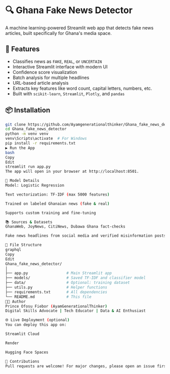 # 🔍 Ghana Fake News Detector

A machine learning-powered Streamlit web app that detects fake news articles, built specifically for Ghana's media space.



## 🚀 Features
- Classifies news as `FAKE`, `REAL`, or `UNCERTAIN`
- Interactive Streamlit interface with modern UI
- Confidence score visualization
- Batch analysis for multiple headlines
- URL-based article analysis
- Extracts key features like word count, capital letters, numbers, etc.
- Built with `scikit-learn`, `Streamlit`, `Plotly`, and `pandas`

## 📦 Installation

```bash
git clone https://github.com/Ayamgenerationalthinker/Ghana_fake_news_detector.git
cd Ghana_fake_news_detector
python -m venv venv
venv\Scripts\activate  # For Windows
pip install -r requirements.txt
▶️ Run the App
bash
Copy
Edit
streamlit run app.py
The app will open in your browser at http://localhost:8501.

🧠 Model Details
Model: Logistic Regression

Text vectorization: TF-IDF (max 5000 features)

Trained on labeled Ghanaian news (fake & real)

Supports custom training and fine-tuning

📚 Sources & Datasets
GhanaWeb, JoyNews, CitiNews, Dubawa Ghana fact-checks

Fake news headlines from social media and verified misinformation posts

🔧 File Structure
graphql
Copy
Edit
Ghana_fake_news_detector/
│
├── app.py                 # Main Streamlit app
├── models/                # Saved TF-IDF and classifier model
├── data/                  # Optional: training dataset
├── utils.py               # Helper functions
├── requirements.txt       # All dependencies
└── README.md              # This file
👨‍💻 Author
Prince Ofosu Fiebor (AyamGenerationalThinker)
Digital Skills Advocate | Tech Educator | Data & AI Enthusiast

🌐 Live Deployment (optional)
You can deploy this app on:

Streamlit Cloud

Render

Hugging Face Spaces

🙌 Contributions
Pull requests are welcome! For major changes, please open an issue first.

